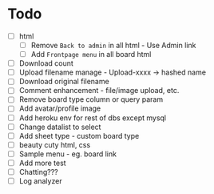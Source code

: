 # Todo

* [ ] html
    * [ ] Remove `Back to admin` in all html - Use Admin link
    * [ ] Add `Frontpage menu` in all board html
* [ ] Download count
* [ ] Upload filename manage - Upload-xxxx -> hashed name
* [ ] Download original filename
* [ ] Comment enhancement - file/image upload, etc.
* [ ] Remove board type column or query param
* [ ] Add avatar/profile image
* [ ] Add heroku env for rest of dbs except mysql
* [ ] Change datalist to select
* [ ] Add sheet type - custom board type
* [ ] beauty cuty html, css
* [ ] Sample menu - eg. board link
* [ ] Add more test
* [ ] Chatting???
* [ ] Log analyzer